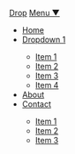 <br><br>

<nav class="nav-wrap-navbar nav-collapse">
	<a class="logo-navbar" href="#">Drop</a>
	<a class="nav-toggle-navbar" data-nav-toggle="#nav" href="#">Menu &#9660;</a>
	<div class="nav-menu-navbar" id="nav">
		<ul class="nav-navbar">
			<li><a href="#">Home</a></li>
			<li class="dropdown" data-dropdown>
				<a href="FALLBACK-URL.com">
					Dropdown 1
				</a>
				<div class="dropdown-menu dropdown-right">
					<ul>
						<li><a href="#1">Item 1</a></li>
						<li><a href="#2">Item 2</a></li>
						<li><a href="#3">Item 3</a></li>
						<li><a href="#4">Item 4</a></li>
					</ul>
				</div>
			</li>
			<li><a href="#">About</a></li>
			<li class="dropdown" data-dropdown>
				<a href="url.com">
					Contact
				</a>
				<div class="dropdown-menu dropdown-right">
					<ul>
						<li><a href="#1">Item 1</a></li>
						<li><a href="#2">Item 2</a></li>
						<li><a href="#3">Item 3</a></li>
					</ul>
				</div>
			</li>
		</ul>
	</div>
</nav>

<br><br><br><br><br>